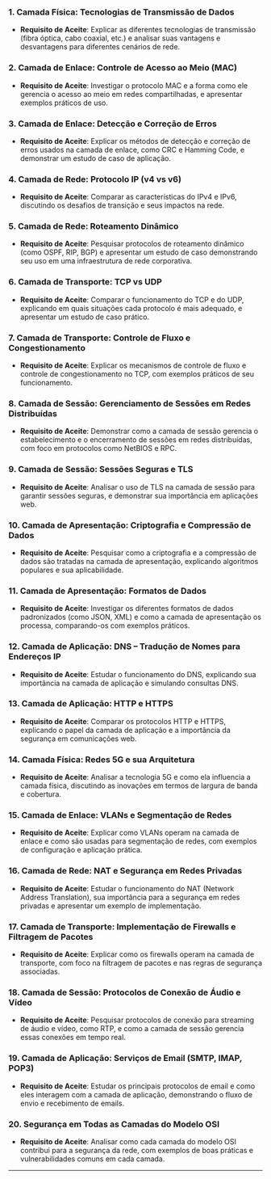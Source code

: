 ### 1. **Camada Física: Tecnologias de Transmissão de Dados** 
   - **Requisito de Aceite**: Explicar as diferentes tecnologias de transmissão (fibra óptica, cabo coaxial, etc.) e analisar suas vantagens e desvantagens para diferentes cenários de rede. 

### 2. **Camada de Enlace: Controle de Acesso ao Meio (MAC)** 
   - **Requisito de Aceite**: Investigar o protocolo MAC e a forma como ele gerencia o acesso ao meio em redes compartilhadas, e apresentar exemplos práticos de uso. 

### 3. **Camada de Enlace: Detecção e Correção de Erros** 
   - **Requisito de Aceite**: Explicar os métodos de detecção e correção de erros usados na camada de enlace, como CRC e Hamming Code, e demonstrar um estudo de caso de aplicação. 
 
### 4. **Camada de Rede: Protocolo IP (v4 vs v6)** 
   - **Requisito de Aceite**: Comparar as características do IPv4 e IPv6, discutindo os desafios de transição e seus impactos na rede. 
 
### 5. **Camada de Rede: Roteamento Dinâmico** 
   - **Requisito de Aceite**: Pesquisar protocolos de roteamento dinâmico (como OSPF, RIP, BGP) e apresentar um estudo de caso demonstrando seu uso em uma infraestrutura de rede corporativa. 
 
### 6. **Camada de Transporte: TCP vs UDP** 
   - **Requisito de Aceite**: Comparar o funcionamento do TCP e do UDP, explicando em quais situações cada protocolo é mais adequado, e apresentar um estudo de caso prático. 
 
### 7. **Camada de Transporte: Controle de Fluxo e Congestionamento** 
   - **Requisito de Aceite**: Explicar os mecanismos de controle de fluxo e controle de congestionamento no TCP, com exemplos práticos de seu funcionamento. 
 
### 8. **Camada de Sessão: Gerenciamento de Sessões em Redes Distribuídas** 
   - **Requisito de Aceite**: Demonstrar como a camada de sessão gerencia o estabelecimento e o encerramento de sessões em redes distribuídas, com foco em protocolos como NetBIOS e RPC. 
 
### 9. **Camada de Sessão: Sessões Seguras e TLS** 
   - **Requisito de Aceite**: Analisar o uso de TLS na camada de sessão para garantir sessões seguras, e demonstrar sua importância em aplicações web. 
 
### 10. **Camada de Apresentação: Criptografia e Compressão de Dados** 
   - **Requisito de Aceite**: Pesquisar como a criptografia e a compressão de dados são tratadas na camada de apresentação, explicando algoritmos populares e sua aplicabilidade. 
 
### 11. **Camada de Apresentação: Formatos de Dados** 
   - **Requisito de Aceite**: Investigar os diferentes formatos de dados padronizados (como JSON, XML) e como a camada de apresentação os processa, comparando-os com exemplos práticos. 
 
### 12. **Camada de Aplicação: DNS – Tradução de Nomes para Endereços IP** 
   - **Requisito de Aceite**: Estudar o funcionamento do DNS, explicando sua importância na camada de aplicação e simulando consultas DNS. 
 
### 13. **Camada de Aplicação: HTTP e HTTPS** 
   - **Requisito de Aceite**: Comparar os protocolos HTTP e HTTPS, explicando o papel da camada de aplicação e a importância da segurança em comunicações web. 
 
### 14. **Camada Física: Redes 5G e sua Arquitetura** 
   - **Requisito de Aceite**: Analisar a tecnologia 5G e como ela influencia a camada física, discutindo as inovações em termos de largura de banda e cobertura. 
 
### 15. **Camada de Enlace: VLANs e Segmentação de Redes** 
   - **Requisito de Aceite**: Explicar como VLANs operam na camada de enlace e como são usadas para segmentação de redes, com exemplos de configuração e aplicação prática. 
 
### 16. **Camada de Rede: NAT e Segurança em Redes Privadas** 
   - **Requisito de Aceite**: Estudar o funcionamento do NAT (Network Address Translation), sua importância para a segurança em redes privadas e apresentar um exemplo de implementação. 
 
### 17. **Camada de Transporte: Implementação de Firewalls e Filtragem de Pacotes** 
   - **Requisito de Aceite**: Explicar como os firewalls operam na camada de transporte, com foco na filtragem de pacotes e nas regras de segurança associadas. 
 
### 18. **Camada de Sessão: Protocolos de Conexão de Áudio e Vídeo** 
   - **Requisito de Aceite**: Pesquisar protocolos de conexão para streaming de áudio e vídeo, como RTP, e como a camada de sessão gerencia essas conexões em tempo real. 
 
### 19. **Camada de Aplicação: Serviços de Email (SMTP, IMAP, POP3)** 
   - **Requisito de Aceite**: Estudar os principais protocolos de email e como eles interagem com a camada de aplicação, demonstrando o fluxo de envio e recebimento de emails. 
 
### 20. **Segurança em Todas as Camadas do Modelo OSI** 
   - **Requisito de Aceite**: Analisar como cada camada do modelo OSI contribui para a segurança da rede, com exemplos de boas práticas e vulnerabilidades comuns em cada camada. 
---
